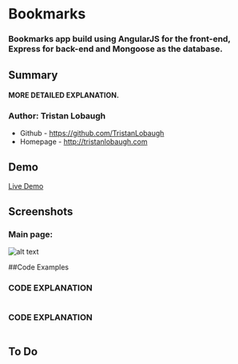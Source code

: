 # Bookmarks

### Bookmarks app build using AngularJS for the front-end, Express for back-end and Mongoose as the database.

## Summary

#### MORE DETAILED EXPLANATION.

### Author: Tristan Lobaugh 
+ Github - https://github.com/TristanLobaugh
+ Homepage - http://tristanlobaugh.com

## Demo

[Live Demo](http://tristanlobaugh.com/)

## Screenshots

### Main page:
![alt text](https://raw.githubusercontent.com/TristanLobaugh/******/master/img/screen_shot.png)


##Code Examples

### CODE EXPLANATION
```

```

### CODE EXPLANATION
```

```

## To Do
